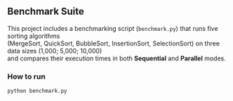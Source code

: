 ## Benchmark Suite

This project includes a benchmarking script (`benchmark.py`) that runs five sorting algorithms  
(MergeSort, QuickSort, BubbleSort, InsertionSort, SelectionSort) on three data sizes (1,000; 5,000; 10,000)  
and compares their execution times in both **Sequential** and **Parallel** modes.

### How to run

```bash
python benchmark.py
